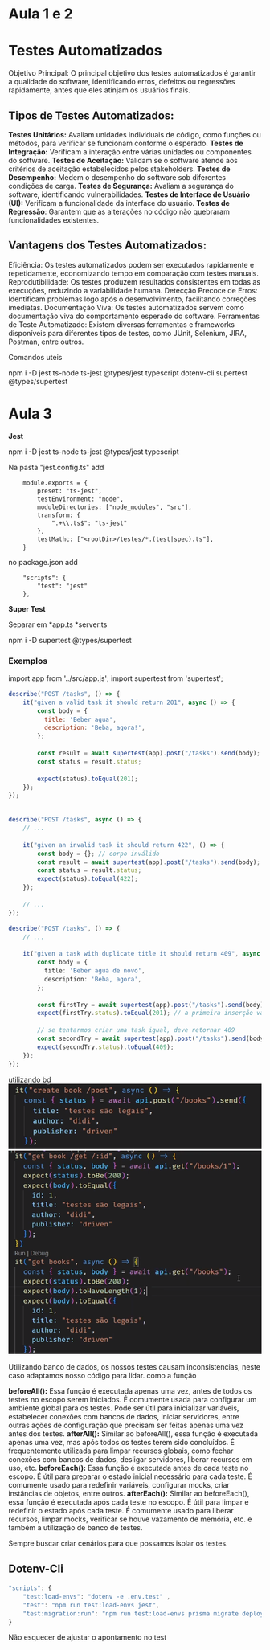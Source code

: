 # Aula 1 e 2

# Testes Automatizados

Objetivo Principal: O principal objetivo dos testes automatizados é garantir a qualidade do software, identificando erros, defeitos ou regressões rapidamente, antes que eles atinjam os usuários finais.


## Tipos de Testes Automatizados:

**Testes Unitários:** Avaliam unidades individuais de código, como funções ou métodos, para verificar se funcionam conforme o esperado.
**Testes de Integração:** Verificam a interação entre várias unidades ou componentes do software.
**Testes de Aceitação:** Validam se o software atende aos critérios de aceitação estabelecidos pelos stakeholders.
**Testes de Desempenho:** Medem o desempenho do software sob diferentes condições de carga.
**Testes de Segurança:** Avaliam a segurança do software, identificando vulnerabilidades.
**Testes de Interface de Usuário (UI):** Verificam a funcionalidade da interface do usuário.
**Testes de Regressão**: Garantem que as alterações no código não quebraram funcionalidades existentes.


## Vantagens dos Testes Automatizados:

Eficiência: Os testes automatizados podem ser executados rapidamente e repetidamente, economizando tempo em comparação com testes manuais.
Reprodutibilidade: Os testes produzem resultados consistentes em todas as execuções, reduzindo a variabilidade humana.
Detecção Precoce de Erros: Identificam problemas logo após o desenvolvimento, facilitando correções imediatas.
Documentação Viva: Os testes automatizados servem como documentação viva do comportamento esperado do software.
Ferramentas de Teste Automatizado: Existem diversas ferramentas e frameworks disponíveis para diferentes tipos de testes, como JUnit, Selenium, JIRA, Postman, entre outros.

Comandos uteis

npm i -D jest ts-node ts-jest @types/jest typescript dotenv-cli supertest @types/supertest

# Aula 3

**Jest**


npm i -D jest ts-node ts-jest @types/jest typescript


Na pasta "jest.config.ts" add 

        module.exports = {
            preset: "ts-jest",
            testEnvironment: "node",
            moduleDirectories: ["node_modules", "src"],
            transform: {
                ".+\\.ts$": "ts-jest"
            },
            testMathc: ["<rootDir>/testes/*.(test|spec).ts"],
        }


no package.json add

        "scripts": {
            "test": "jest"
        },


**Super Test**

Separar em 
    *app.ts
    *server.ts

npm i -D supertest @types/supertest




### Exemplos 

import app from '../src/app.js';
import supertest from 'supertest';


```javascript
describe("POST /tasks", () => {
    it("given a valid task it should return 201", async () => {
        const body = {
          title: 'Beber agua',
          description: 'Beba, agora!',
        };

        const result = await supertest(app).post("/tasks").send(body);
        const status = result.status;
        
        expect(status).toEqual(201);
    });
});

```
```javascript

describe("POST /tasks", async () => {
    // ...

    it("given an invalid task it should return 422", () => {
        const body = {}; // corpo inválido
        const result = await supertest(app).post("/tasks").send(body);
        const status = result.status;
        expect(status).toEqual(422);
    });
 
    // ...
});

```


```typescript
describe("POST /tasks", () => {
    // ...

    it("given a task with duplicate title it should return 409", async  () => {
        const body = {
          title: 'Beber agua de novo',
          description: 'Beba, agora',
        };

        const firstTry = await supertest(app).post("/tasks").send(body);
        expect(firstTry.status).toEqual(201); // a primeira inserção vai funcionar

        // se tentarmos criar uma task igual, deve retornar 409
        const secondTry = await supertest(app).post("/tasks").send(body);
        expect(secondTry.status).toEqual(409);
    });
});
```

utilizando bd
![Post](image.png)
![Get/id Get](image-1.png)

Utilizando banco de dados, os nossos testes causam inconsistencias, neste caso adaptamos nosso código para lidar. como a função 

**beforeAll():** Essa função é executada apenas uma vez, antes de todos os testes no escopo serem iniciados.
É comumente usada para configurar um ambiente global para os testes.
Pode ser útil para inicializar variáveis, estabelecer conexões com bancos de dados, iniciar servidores, entre outras ações de configuração que precisam ser feitas apenas uma vez antes dos testes.
**afterAll():** Similar ao beforeAll(), essa função é executada apenas uma vez, mas após todos os testes terem sido concluídos.
É frequentemente utilizada para limpar recursos globais, como fechar conexões com bancos de dados, desligar servidores, liberar recursos em uso, etc.
**beforeEach():** Essa função é executada antes de cada teste no escopo.
É útil para preparar o estado inicial necessário para cada teste.
É comumente usado para redefinir variáveis, configurar mocks, criar instâncias de objetos, entre outros.
**afterEach():** Similar ao beforeEach(), essa função é executada após cada teste no escopo.
É útil para limpar e redefinir o estado após cada teste.
É comumente usado para liberar recursos, limpar mocks, verificar se houve vazamento de memória, etc.
e também a utilização de banco de testes.
  

  Sempre buscar criar cenários para que possamos isolar os testes.


## Dotenv-Cli
```javascript
"scripts": {
    "test:load-envs": "dotenv -e .env.test" , 
    "test": "npm run test:load-envs jest",
    "test:migration:run": "npm run test:load-envs prisma migrate deploy"
}

```

Não esquecer de ajustar o apontamento no test